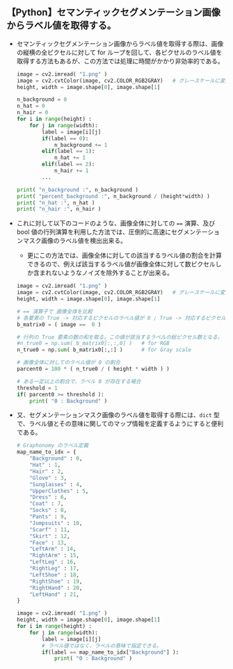## 【Python】セマンティックセグメンテーション画像からラベル値を取得する。

- セマンティックセグメンテーション画像からラベル値を取得する際は、画像の縦横の全ピクセルに対して for ループを回して、各ピクせルのラベル値を取得する方法もあるが、この方法では処理に時間がかかり非効率的である。
    ```python
    image = cv2.imread( "1.png" )
    image = cv2.cvtColor(image, cv2.COLOR_RGB2GRAY)   # グレースケールに変換
    height, width = image.shape[0], image.shape[1]

    n_background = 0
    n_hat = 0
    n_hair = 0
    for i in range(height) :
        for j in range(width):
            label = image[i][j]
            if(label == 0):
                n_background += 1
            elif(label == 1):
                n_hat += 1
            elif(label == 2):
                n_hair += 1
            ...

    print( "n_background :", n_background )
    print( "percent_background :", n_background / (height*width) )
    print( "n_hat :", n_hat )
    print( "n_hair :", n_hair )
    ```

- これに対して以下のコードのような、画像全体に対しての `==` 演算、及び bool 値の行列演算を利用した方法では、圧倒的に高速にセグメンテーションマスク画像のラベル値を検出出来る。
    - 更にこの方法では、画像全体に対しての該当するラベル値の割合を計算できるので、例えば該当するラベル値が画像全体に対して数ピクセルしか含まれないようなノイズを除外することが出来る。
    ```python
    image = cv2.imread( "1.png" )
    image = cv2.cvtColor(image, cv2.COLOR_RGB2GRAY)   # グレースケールに変換
    height, width = image.shape[0], image.shape[1]

    # == 演算子で 画像全体を比較
    # 各要素の True -> 対応するピクセルのラベル値が 0 ; True -> 対応するピクセルのラベル値が 0 でない
    b_matrix0 = ( image ==  0 )

    # 行列の True 要素の数の和を取る。この値が該当するラベルの総ピクセル数となる。
    #n_true0 = np.sum( b_matrix0[:,:,0] )   # for RGB
    n_true0 = np.sum( b_matrix0[:,:] )      # for Gray scale

    # 画像全体に対してのラベル値が 0 の割合
    parcent0 = 100 * ( n_true0 / ( height * width ) )

    # ある一定以上の割合で、ラベル 0 が存在する場合
    threshold = 1
    if( parcent0 >= threshold ):
        print( "0 : Background" ) 
    ```

- 又、セグメンテーションマスク画像のラベル値を取得する際には、`dict` 型で、ラベル値とその意味に関してのマップ情報を定義するようにすると便利である。
    ```python
    # Graphonomy のラベル定義
    map_name_to_idx = {
        "Background" : 0,
        "Hat" : 1,
        "Hair" : 2,
        "Glove" : 3,
        "Sunglasses" : 4,
        "UpperClothes" : 5,
        "Dress" : 6,
        "Coat" : 7,
        "Socks" : 8,
        "Pants" : 9,
        "Jumpsuits" : 10,
        "Scarf" : 11,
        "Skirt" : 12,
        "Face" : 13,
        "LeftArm" : 14,
        "RightArm" : 15,
        "LeftLeg" : 16,
        "RightLeg" : 17,
        "LeftShoe" : 18,
        "RightShoe" : 19,
        "RightHand" : 20,
        "LeftHand" : 21,
    }

    image = cv2.imread( "1.png" )
    height, width = image.shape[0], image.shape[1]
    for i in range(height) :
        for j in range(width):
            label = image[i][j]
            # ラベル値ではなく、ラベルの意味で指定できる。
            if(label == map_name_to_idx["Background"] ):
                print( "0 : Background" )
    ```